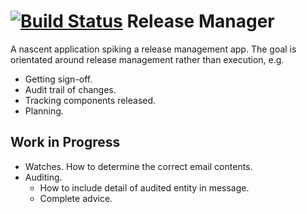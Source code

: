 [![Build Status](https://api.travis-ci.org/alexec/release-manager.png)](https://travis-ci.org/alexec/release-manager)
Release Manager
===============

A nascent application spiking a release management app. The goal is orientated around release management rather than execution, e.g.

* Getting sign-off.
* Audit trail of changes.
* Tracking components released.
* Planning.

Work in Progress
---
* Watches. How to determine the correct email contents.
* Auditing.
    * How to include detail of audited entity in message.
    * Complete advice.